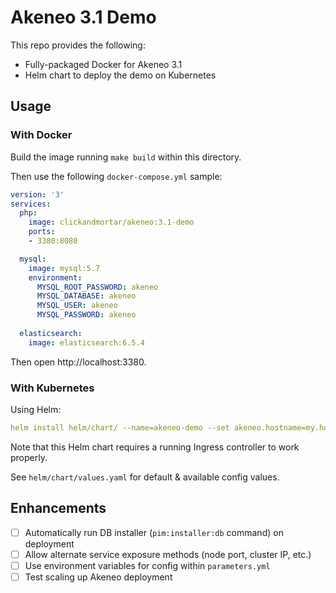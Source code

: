 # Akeneo 3.1 Demo

This repo provides the following:

* Fully-packaged Docker for Akeneo 3.1
* Helm chart to deploy the demo on Kubernetes

## Usage

### With Docker

Build the image running `make build` within this directory.

Then use the following `docker-compose.yml` sample:

```yaml
version: '3'
services:
  php:
    image: clickandmortar/akeneo:3.1-demo
    ports:
    - 3380:8080

  mysql:
    image: mysql:5.7
    environment:
      MYSQL_ROOT_PASSWORD: akeneo
      MYSQL_DATABASE: akeneo
      MYSQL_USER: akeneo
      MYSQL_PASSWORD: akeneo
  
  elasticsearch:
    image: elasticsearch:6.5.4
```

Then open http://localhost:3380.

### With Kubernetes

Using Helm:

```yaml
helm install helm/chart/ --name=akeneo-demo --set akeneo.hostname=my.host.name
```

Note that this Helm chart requires a running Ingress controller to work properly.

See `helm/chart/values.yaml` for default & available config values.

## Enhancements

- [ ] Automatically run DB installer (`pim:installer:db` command) on deployment
- [ ] Allow alternate service exposure methods (node port, cluster IP, etc.)
- [ ] Use environment variables for config within `parameters.yml`
- [ ] Test scaling up Akeneo deployment 
